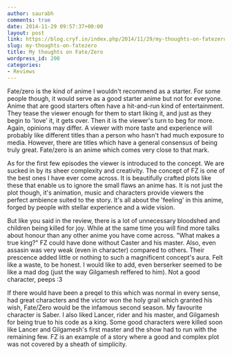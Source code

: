```yaml
---
author: saurabh
comments: true
date: 2014-11-29 09:57:37+00:00
layout: post
link: https://blog.cryf.in/index.php/2014/11/29/my-thoughts-on-fatezero/
slug: my-thoughts-on-fatezero
title: My thoughts on Fate/Zero
wordpress_id: 200
categories:
- Reviews
---
```


Fate/zero is the kind of anime I wouldn't recommend as a starter. For some people though, it would serve as a good starter anime but not for everyone. Anime that are good starters often have a hit-and-run kind of entertainment. They tease the viewer enough for them to start liking it, and just as they begin to 'love' it, it gets over. Then it is the viewer's turn to beg for more. Again, opinions may differ. A viewer with more taste and experience will probably like different titles than a person who hasn't had much exposure to media. However, there are titles which have a general consensus of being truly great. Fate/zero is an anime which comes very close to that mark.

As for the first few episodes the viewer is introduced to the concept. We are sucked in by its sheer complexity and creativity. The concept of FZ is one of the best ones I have ever come across. It is beautifully crafted plots like these that enable us to ignore the small flaws an anime has. It is not just the plot though, it's animation, music and characters provide viewers the perfect ambience suited to the story. It's all about the 'feeling' in this anime, forged by people with stellar experience and a wide vision.

But like you said in the review, there is a lot of unnecessary bloodshed and children being killed for joy. While at the same time you will find more talks about honour than any other anime you have come across. "What makes a true king?"
FZ could have done without Caster and his master. Also, even assasin was very weak (even in character) compared to others. Their prescence added little or nothing to such a magnificent concept's aura. Felt like a waste, to be honest. I would like to add, even berserker seemed to be like a mad dog (just the way Gilgamesh reffered to him). Not a good character, peeps :3

If there would have been a preqel to this which was normal in every sense, had great characters and the victor won the holy grail which granted his wish, Fate/Zero would be the infamous second season. My favourite character is Saber. I also liked Lancer, rider and his master, and Gilgamesh for being true to his code as a king. Some good characters were killed soon like Lancer and Gilgamesh's first master and the show had to run with the remaining few. FZ is an example of a story where a good and complex plot was not covered by a sheath of simplicity.
